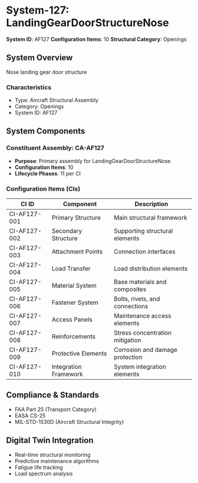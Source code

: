 # System-127: LandingGearDoorStructureNose

**System ID**: AF127
**Configuration Items**: 10
**Structural Category**: Openings

## System Overview

Nose landing gear door structure

### Characteristics
- Type: Aircraft Structural Assembly
- Category: Openings
- System ID: AF127

## System Components

### Constituent Assembly: CA-AF127
- **Purpose**: Primary assembly for LandingGearDoorStructureNose
- **Configuration Items**: 10
- **Lifecycle Phases**: 11 per CI

### Configuration Items (CIs)

| CI ID | Component | Description |
|-------|-----------|-------------|
| CI-AF127-001 | Primary Structure | Main structural framework |
| CI-AF127-002 | Secondary Structure | Supporting structural elements |
| CI-AF127-003 | Attachment Points | Connection interfaces |
| CI-AF127-004 | Load Transfer | Load distribution elements |
| CI-AF127-005 | Material System | Base materials and composites |
| CI-AF127-006 | Fastener System | Bolts, rivets, and connections |
| CI-AF127-007 | Access Panels | Maintenance access elements |
| CI-AF127-008 | Reinforcements | Stress concentration mitigation |
| CI-AF127-009 | Protective Elements | Corrosion and damage protection |
| CI-AF127-010 | Integration Framework | System integration elements |

## Compliance & Standards
- FAA Part 25 (Transport Category)
- EASA CS-25
- MIL-STD-1530D (Aircraft Structural Integrity)

## Digital Twin Integration
- Real-time structural monitoring
- Predictive maintenance algorithms
- Fatigue life tracking
- Load spectrum analysis
